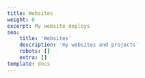 ```yaml
---
title: Websites
weight: 0
excerpt: My website deploys
seo:
    title: 'Websites'
    description: 'my websites and projects'
    robots: []
    extra: []
template: docs
---
```

